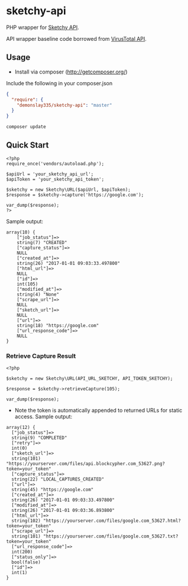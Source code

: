 # sketchy-api
PHP wrapper for [Sketchy API](https://github.com/Netflix/sketchy).

API wrapper baseline code borrowed from [VirusTotal API](https://github.com/jayzeng/virustotal_apiwrapper).

## Usage
- Install via composer (http://getcomposer.org/)

Include the following in your composer.json
```json
{
  "require": {
    "demonslay335/sketchy-api": "master"
  }
}
```

```
composer update
```

## Quick Start
```
<?php
require_once('vendors/autoload.php');

$apiUrl = 'your_sketchy_api_url';
$apiToken = 'your_sketchy_api_token';

$sketchy = new Sketchy\URL($apiUrl, $apiToken);
$response = $sketchy->capture('https://google.com');

var_dump($response);
?>
```

Sample output:
```
array(10) {
    ["job_status"]=>
    string(7) "CREATED"
    ["capture_status"]=>
    NULL
    ["created_at"]=>
    string(26) "2017-01-01 09:03:33.497800"
    ["html_url"]=>
    NULL
    ["id"]=>
    int(105)
    ["modified_at"]=>
    string(4) "None"
    ["scrape_url"]=>
    NULL
    ["sketch_url"]=>
    NULL
    ["url"]=>
    string(18) "https://google.com"
    ["url_response_code"]=>
    NULL
}
```

### Retrieve Capture Result
```
<?php

$sketchy = new Sketchy\URL(API_URL_SKETCHY, API_TOKEN_SKETCHY);

$response = $sketchy->retrieveCapture(105);

var_dump($response);
```

* Note the token is automatically appended to returned URLs for static access.
Sample output:
```
array(12) {
  ["job_status"]=>
  string(9) "COMPLETED"
  ["retry"]=>
  int(0)
  ["sketch_url"]=>
  string(101) "https://yourserver.com/files/api.blockcypher.com_53627.png?token=your_token"
  ["capture_status"]=>
  string(22) "LOCAL_CAPTURES_CREATED"
  ["url"]=>
  string(45) "https://google.com"
  ["created_at"]=>
  string(26) "2017-01-01 09:03:33.497800"
  ["modified_at"]=>
  string(26) "2017-01-01 09:03:36.893800"
  ["html_url"]=>
  string(102) "https://yourserver.com/files/google.com_53627.html?token=your_token"
  ["scrape_url"]=>
  string(101) "https://yourserver.com/files/google.com_53627.txt?token=your_token"
  ["url_response_code"]=>
  int(200)
  ["status_only"]=>
  bool(false)
  ["id"]=>
  int(1)
}
```